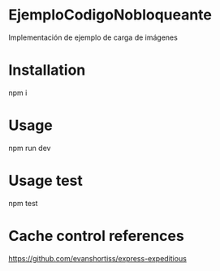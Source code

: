 <!-- @format -->

# EjemploCodigoNobloqueante

Implementación de ejemplo de carga de imágenes

# Installation

npm i

# Usage

npm run dev

# Usage test
npm test

# Cache control references

https://github.com/evanshortiss/express-expeditious
